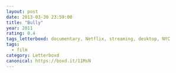 ```yaml
---
layout: post 
date: 2013-03-30 23:59:00
title: "Bully"
year: 2011
rating: 0.4
tags_letterboxd: documentary, Netflix, streaming, desktop, NYC
tags:
  - film
category: Letterboxd
canonical: https://boxd.it/11MsN
---
```

